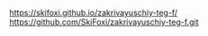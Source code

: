 https://skifoxi.github.io/zakrivayuschiy-teg-f/
https://github.com/SkiFoxi/zakrivayuschiy-teg-f.git
